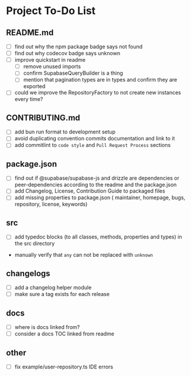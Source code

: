 # Project To-Do List

## README.md

- [ ] find out why the npm package badge says not found
- [ ] find out why codecov badge says unknown
- [ ] improve quickstart in readme
  - [ ] remove unused imports
  - [ ] confirm SupabaseQueryBuilder is a thing
  - [ ] mention that pagination types are in types and confirm they are exported
- [ ] could we improve the RepositoryFactory to not create new instances every time?

## CONTRIBUTING.md

- [ ] add bun run format to development setup
- [ ] avoid duplicating convention commits documentation and link to it
- [ ] add commitlint to `code style` and `Pull Request Process` sections

## package.json

- [ ] find out if @supabase/supabase-js and drizzle are dependencies or peer-dependencies according to the readme and
  the package.json
- [ ] add Changelog, License, Contribution Guide to packaged files
- [ ] add missing properties to package.json ( maintainer, homepage, bugs, repository, license, keywords)

## src

- [ ] add typedoc blocks (to all classes, methods, properties and types) in the src directory
- manually verify that `any` can not be replaced with `unknown`

## changelogs

- [ ] add a changelog helper module
- [ ] make sure a tag exists for each release

## docs

- [ ] where is docs linked from?
- [ ] consider a docs TOC linked from readme

## other

- [ ] fix example/user-repository.ts IDE errors
